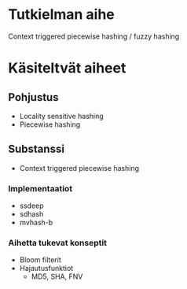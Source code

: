 # Tutkielman aihe

Context triggered piecewise hashing / fuzzy hashing

# Käsiteltvät aiheet

## Pohjustus

* Locality sensitive hashing
* Piecewise hashing

## Substanssi

* Context triggered piecewise hashing

### Implementaatiot

* ssdeep
* sdhash
* mvhash-b

### Aihetta tukevat konseptit
* Bloom filterit
* Hajautusfunktiot
	*	MD5, SHA, FNV

